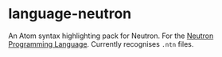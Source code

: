 # language-neutron
An Atom syntax highlighting pack for Neutron. For the [Neutron Programming Language](https://the-neutron-foundation.github.io/). Currently recognises `.ntn` files.
